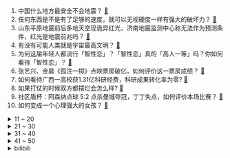 1. 中国什么地方最安全不会地震？ [:link:](https://www.zhihu.com/question/24769341)
2. 任何东西是不是有了足够的速度，就可以无视硬度一样有强大的破坏力？ [:link:](https://www.zhihu.com/question/605230360)
3. 山东平原地震前后多地天空现诡异红光，济南地震监测中心称无法作为预测条件，红光是地震前兆吗？ [:link:](https://www.zhihu.com/question/615937591)
4. 有没有可能人类就是宇宙最高文明？ [:link:](https://www.zhihu.com/question/306672047)
5. 为何这届年轻人都流行「智性恋」？「智性恋」真的「高人一等」吗？你如何看待「智性恋」？ [:link:](https://www.zhihu.com/question/613869987)
6. 张艺兴、金晨《孤注一掷》点映票房破亿，如何评价这一票房成绩？ [:link:](https://www.zhihu.com/question/615787520)
7. 如何看待广西一高校获1.31亿科研经费，科研成果转化率为零? [:link:](https://www.zhihu.com/question/615955339)
8. 如果打仗的时候双方都摆烂会怎么样? [:link:](https://www.zhihu.com/question/615182160)
9. 社区盾杯：阿森纳点球 5:2 点杀曼城夺冠，丁丁失点，如何评价本场比赛？ [:link:](https://www.zhihu.com/question/615986385)
10. 如何变成一个心理强大的女孩？ [:link:](https://www.zhihu.com/question/542764581)
<details>
<summary>11 ~ 20</summary>

11. 为什么总有人认为《崩坏：星穹铁道》里的瓦尔特杨很厉害，他在《崩坏3》里也不是很强啊？ [:link:](https://www.zhihu.com/question/613523026)
12. TFBOYS 十周年演唱会怎么样？看过后符合你的期待吗？ [:link:](https://www.zhihu.com/question/615938782)
13. 房地产政策调控新信号出现，南京有二手房东连夜跳价 100 万，哪些信息值得关注？ [:link:](https://www.zhihu.com/question/615407704)
14. 分析一下TES和WBG的冒泡赛形式，谁进入世界赛的概率大? [:link:](https://www.zhihu.com/question/614694600)
15. 最新《财富》世界 500 强出炉，华为跌出 100 强，互联网 8 强中国占一半，哪些信息可以关注？ [:link:](https://www.zhihu.com/question/615242841)
16. 公安部表示「全面放宽大城市落户条件，完善特大城市积分落户政策」，这将带来哪些影响？ [:link:](https://www.zhihu.com/question/615403187)
17. 《安娜卡列尼娜》中安娜之死到底是谁的错？悲剧悲在何处？ [:link:](https://www.zhihu.com/question/405861181)
18. 2023 LPL 冒泡赛 LNG 3:1 EDG 晋级全球总决赛，如何评价这场比赛？ [:link:](https://www.zhihu.com/question/615928056)
19. 领导给你安排了你不想干的事情，该怎么拒绝？ [:link:](https://www.zhihu.com/question/433683237)
20. 吉林舒兰强降雨已致 14 人遇难，1 人失联，13.4 万人受灾，目前当地情况如何？ [:link:](https://www.zhihu.com/question/615776145)
</details>
<details>
<summary>21 ~ 30</summary>

21. 罗布泊四个人不下车会死亡吗？ [:link:](https://www.zhihu.com/question/615519308)
22. 女朋友研究生毕业了，一起讨论结婚，她要求太高无法满足怎么办？ [:link:](https://www.zhihu.com/question/614961535)
23. 《长相思》中小夭爱的是涂山璟还是相柳? [:link:](https://www.zhihu.com/question/614053981)
24. 如何评价第五届《梦百合杯》世界公开赛16强赛李轩豪力压申真谞晋级8强？ [:link:](https://www.zhihu.com/question/615933839)
25. 有钱人都不用拼多多？晒晒在拼多多上买过最贵的三样东西？ [:link:](https://www.zhihu.com/question/615915313)
26. Vim 编辑器创造者 Bram Moolenaar 去世，享年 62 岁，如何评价他的一生？ [:link:](https://www.zhihu.com/question/615835724)
27. 电视剧《莲花楼》中李莲花为什么不愿意再做回李相夷？ [:link:](https://www.zhihu.com/question/614415242)
28. 经典 CRPG 续作《博德之门 3》推出正式版，如何评价这款游戏？ [:link:](https://www.zhihu.com/question/612075981)
29. 男人有胡子和没胡子，颜值差距有多大？ [:link:](https://www.zhihu.com/question/271673163)
30. 人这一辈子，究竟什么最重要? [:link:](https://www.zhihu.com/question/614371250)
</details>
<details>
<summary>31 ~ 40</summary>

31. 促进民营经济发展，国家税务总局发布 28 条便民办税举措，释放了哪些信号？ [:link:](https://www.zhihu.com/question/615947801)
32. 面对各种皮肤衰老问题，用射频美容仪真的有效吗？该如何选择合适自己的？ [:link:](https://www.zhihu.com/question/603418759)
33. 为什么石家庄不改名叫石州？还有哪些更好的命名方案？ [:link:](https://www.zhihu.com/question/558692557)
34. 如何看待上大实验结果：LK-99 晶体未出现抗磁性？ [:link:](https://www.zhihu.com/question/615418752)
35. 家境贫寒你会责怪父母吗？ [:link:](https://www.zhihu.com/question/613282723)
36. 如果你的青春被拍成电影，你觉得应该有哪些名场面？ [:link:](https://www.zhihu.com/question/606156465)
37. 你喜欢去菜市场买菜吗？ [:link:](https://www.zhihu.com/question/611010174)
38. 关于未来，大家有什么忠告和建议？ [:link:](https://www.zhihu.com/question/614626306)
39. 华为HarmonyOS 4 升级全新华为方舟引擎，性能提升 20%，对此你有哪些期待？ [:link:](https://www.zhihu.com/question/615619228)
40. 「没有身高 179 cm的男生」引发网友关注，如何看待报身高时报高几厘米的行为？ [:link:](https://www.zhihu.com/question/615771246)
</details>
<details>
<summary>41 ~ 50</summary>

41. 伯克希尔二季度净利润 2574 亿元，上半年「炒股」盈利 3412 亿元，有哪些信息值得关注？ [:link:](https://www.zhihu.com/question/615907981)
42. 手机地震预警功能怎么开，它的原理是什么？收到地震预警后如何避险？ [:link:](https://www.zhihu.com/question/615903825)
43. 韩国团队第二篇论文作者之一金教授放出了第二个 LK-99 半悬浮视频，如何看待该视频？ [:link:](https://www.zhihu.com/question/615553641)
44. 如果韦小宝落难，最先离开的是他哪个老婆？ [:link:](https://www.zhihu.com/question/297222933)
45. 如何评价电影《孤注一掷》中的安俊才（阿才）? [:link:](https://www.zhihu.com/question/615798843)
46. 颜良文丑中的文丑名字就叫“丑”吗？ [:link:](https://www.zhihu.com/question/615326000)
47. 李嘉诚「7 折」抛售房产引香港地产圈关注，业内人士称「或将对二手市场价格造成冲击」，折价抛售意欲何为？ [:link:](https://www.zhihu.com/question/615916092)
48. 2023 年上半年中国新船订单增长近 7 成，这一数据说明了什么？ [:link:](https://www.zhihu.com/question/613078293)
49. 《上市公司独立董事管理办法》正式出台，22 年来，独董制度首次重大改革，哪些信息值得关注？ [:link:](https://www.zhihu.com/question/615686244)
50. 长途出行时无聊的「交通时间」，你一般如何度过？ [:link:](https://www.zhihu.com/question/615307671)
</details><details>
<summary>bilibili</summary>

</details>